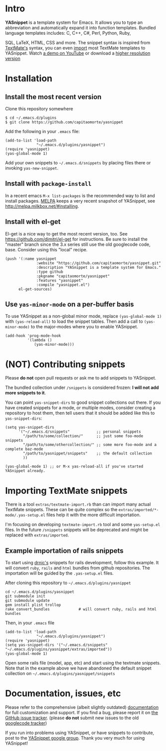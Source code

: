 # Intro

**YASnippet** is a template system for Emacs. It allows you to type an
abbreviation and automatically expand it into function
templates. Bundled language templates includes: C, C++, C#, Perl,
Python, Ruby,

SQL, LaTeX, HTML, CSS and more. The snippet syntax is inspired from
[TextMate's][textmate-snippets] syntax, you can even
[import][import-docs] most TextMate templates to YASnippet. Watch
[a demo on YouTube][youtube-demo] or download a
[higher resolution version][high-res-demo]

[textmate-snippets]: http://manual.macromates.com/en/snippets
[import-docs]: http://yasnippet.googlecode.com/svn/trunk/doc/snippet-development.html#importing-textmate-snippets
[youtube-demo]: http://www.youtube.com/watch?v=ZCGmZK4V7Sg
[high-res-demo]: http://yasnippet.googlecode.com/files/yas_demo.avi

# Installation

## Install the most recent version

Clone this repository somewhere

    $ cd ~/.emacs.d/plugins
    $ git clone https://github.com/capitaomorte/yasnippet

Add the following in your `.emacs` file:

    (add-to-list 'load-path
                  "~/.emacs.d/plugins/yasnippet")
    (require 'yasnippet)
    (yas-global-mode 1)

Add your own snippets to `~/.emacs.d/snippets` by placing files there or invoking `yas-new-snippet`.

## Install with `package-install`

In a recent emacs `M-x list-packages` is the recommended way to list and install packages.
[MELPA][melpa] keeps a very recent snapshot of YASnippet, see http://melpa.milkbox.net/#installing.

## Install with el-get

El-get is a nice way to get the most recent version, too. See
https://github.com/dimitri/el-get for instructions. Be sure to install the
"master" branch since the 3.x series still use the old googlecode code, base.
Consider using this "local" recipe.

    (push '(:name yasnippet
                  :website "https://github.com/capitaomorte/yasnippet.git"
                  :description "YASnippet is a template system for Emacs."
                  :type github
                  :pkgname "capitaomorte/yasnippet"
                  :features "yasnippet"
                  :compile "yasnippet.el")
          el-get-sources)

## Use `yas-minor-mode` on a per-buffer basis

To use YASnippet as a non-global minor mode, replace `(yas-global-mode 1)` with
`(yas-reload-all)` to load the snippet tables. Then add a call to
`(yas-minor-mode)` to the major-modes where you to enable YASnippet.

    (add-hook 'prog-mode-hook
              '(lambda ()
                 (yas-minor-mode)))

# (NOT) Contributing snippets

Please **do not** open pull requests or ask me to add snippets to
YASnippet.

The bundled collection under `/snippets` is considered frozen: **I
will not add more snippets to it**.

You can point `yas-snippet-dirs` to good snippet collections out
there. If you have created snippets for a mode, or multiple modes,
consider creating a repository to host them, then tell users that it
should be added like this to `yas-snippet-dirs`:

    (setq yas-snippet-dirs
          '("~/.emacs.d/snippets"            ;; personal snippets
            "/path/to/some/collection/"      ;; just some foo-mode snippets
            "/path/to/some/othercollection/" ;; some more foo-mode and a complete baz-mode
            "/path/to/yasnippet/snippets"    ;; the default collection
            ))

    (yas-global-mode 1) ;; or M-x yas-reload-all if you've started YASnippet already.

# Importing TextMate snippets

There is a tool `extras/textmate-import.rb` than can import many
actual TextMate snippets. These can be quite complex so the
`extras/imported/*-mode/.yas-setup.el` files help it with the more
difficult importation.

I'm focusing on developing `textmate-import.rb` tool and some
`yas-setup.el` files. In the future `/snippets` snippets will be
deprecated and might be replaced with `extras/imported`.

## Example importation of rails snippets

To start using [drnic's](https://github.com/drnic) snippets for rails
development, follow this example. It will convert `ruby`, `rails` and
`html` bundles from github repositories. The importation will be
guided by the `.yas-setup.el` files.

After cloning this repository to `~/.emacs.d/plugins/yasnippet`

    cd ~/.emacs.d/plugins/yasnippet
    git submodule init
    git submodule update
    gem install plist trollop
    rake convert_bundles             # will convert ruby, rails and html bundles

Then, in your `.emacs` file

    (add-to-list 'load-path
                  "~/.emacs.d/plugins/yasnippet")
    (require 'yasnippet)
    (setq yas-snippet-dirs '("~/.emacs.d/snippets" "~/.emacs.d/plugins/yasnippet/extras/imported"))
    (yas-global-mode 1)

Open some rails file (model, app, etc) and start using the textmate
snippets.  Note that in the example above we have abandoned the
default snippet collection on `~/.emacs.d/plugins/yasnippet/snippets`

# Documentation, issues, etc

Please refer to the comprehensive (albeit slightly outdated)
[documentation][docs] for full customization
and support.  If you find a bug, please report it on
[the GitHub issue tracker][issues].  (please **do not** submit new issues to the old
[googlecode tracker][googlecode tracker])

If you run into problems using YASnippet, or have snippets to contribute, post
to the [YASnippet google group][forum]. Thank you very much for using YASnippet!

[docs]: http://capitaomorte.github.com/yasnippet/
[issues]: https://github.com/capitaomorte/yasnippet/issues
[googlecode tracker]: http://code.google.com/p/yasnippet/issues/list
[forum]: http://groups.google.com/group/smart-snippet
[melpa]: http://melpa.milkbox.net/
